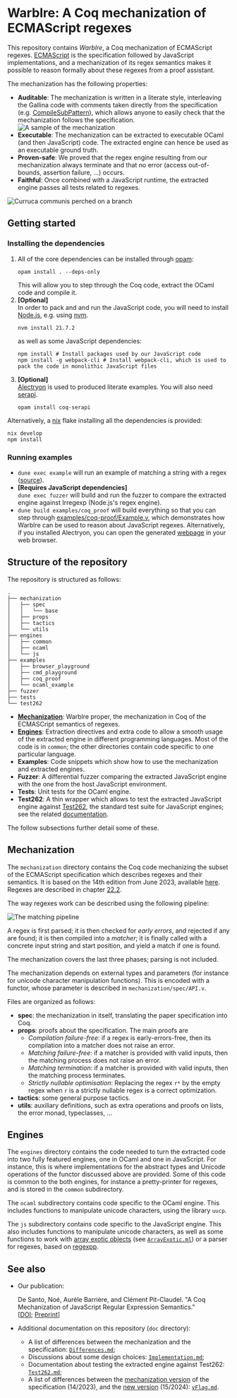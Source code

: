 # Warblre: A Coq mechanization of ECMAScript regexes

This repository contains *Warblre*, a Coq mechanization of ECMAScript regexes.
[ECMAScript](https://ecma-international.org/publications-and-standards/standards/ecma-262/) is the specification followed by JavaScript implementations, and a mechanization of its regex semantics makes it possible to reason formally about these regexes from a proof assistant.

The mechanization has the following properties:
- **Auditable**:
    The mechanization is written in a literate style, interleaving the Gallina code with comments taken directly from the specification (e.g. [CompileSubPattern](https://262.ecma-international.org/14.0/#sec-compilesubpattern)), which allows anyone to easily check that the mechanization follows the specification.
    ![A sample of the mechanization](etc/disjunction.png)
- **Executable**:
    The mechanization can be extracted to executable OCaml (and then JavaScript) code.
    The extracted engine can hence be used as an executable ground truth.
- **Proven-safe**:
    We proved that the regex engine resulting from our mechanization always terminate and that no error (access out-of-bounds, assertion failure, ...) occurs.
- **Faithful**:
    Once combined with a JavaScript runtime, the extracted engine passes all tests related to regexes. 

![*Curruca communis* perched on a branch](etc/cover.webp)

## Getting started

### Installing the dependencies

1.
    All of the core dependencies can be installed through [opam](https://opam.ocaml.org/):
    ```shell
    opam install . --deps-only
    ```
    This will allow you to step through the Coq code, extract the OCaml code and compile it.
2. **[Optional]**  
    In order to pack and and run the JavaScript code, you will need to install [Node.js](https://nodejs.org/en), e.g. using [nvm](https://github.com/nvm-sh/nvm).
    ```shell
    nvm install 21.7.2
    ```
    as well as some JavaScript dependencies:
    ```shell
    npm install # Install packages used by our JavaScript code
    npm install -g webpack-cli # Install webpack-cli, which is used to pack the code in monolithic JavaScript files
    ```
3. **[Optional]**  
    [Alectryon](https://github.com/cpitclaudel/alectryon) is used to produced literate examples.
    You will also need [serapi](https://github.com/ejgallego/coq-serapi).
    ```
    opam install coq-serapi
    ```

Alternatively, a [nix](https://nixos.org/) flake installing all the dependencies is provided:
```
nix develop
npm install
``` 

### Running examples

- `dune exec example` will run an example of matching a string with a regex ([source](examples/ocaml_example/Main.ml)).
- **[Requires JavaScript dependencies]**  
    `dune exec fuzzer` will build and run the fuzzer to compare the extracted engine against Irregexp (Node.js's regex engine).
- `dune build examples/coq_proof` will build everything so that you can step through [examples/coq-proof/Example.v](examples/coq_proof/Example.v), which demonstrates how Warblre can be used to reason about JavaScript regexes. Alternatively, if you installed Alectryon, you can open the generated [webpage](_build/default/examples/coq_proof/Example.html) in your web browser.

## Structure of the repository

The repository is structured as follows:

```
.
├── mechanization
│   ├── spec
│   │   └── base
│   ├── props
│   ├── tactics
│   └── utils
├── engines
│   ├── common
│   ├── ocaml
│   └── js
├── examples
│   ├── browser_playground
│   ├── cmd_playground
│   ├── coq_proof
│   └── ocaml_example
├── fuzzer
├── tests
└── test262
```

- **[Mechanization](#mechanization)**: Warblre proper, the mechanization in Coq of the ECMASCript semantics of regexes.
- **[Engines](#engines)**: Extraction directives and extra code to allow a smooth usage of the extracted engine in different programming languages. Most of the code is in `common`; the other directories contain code specific to one particular language.
- **Examples**: Code snippets which show how to use the mechanization and extracted engines.
- **Fuzzer**: A differential fuzzer comparing the extracted JavaScript engine with the one from the host JavaScript environment.
- **Tests**: Unit tests for the OCaml engine.
- **Test262**: A thin wrapper which allows to test the extracted JavaScript engine against [Test262](https://github.com/tc39/test262), the standard test suite for JavaScript engines; see the related [documentation](doc/Test262.md).

The follow subsections further detail some of these.

## Mechanization

The `mechanization` directory contains the Coq code mechanizing the subset of the ECMAScript specification which describes regexes and their semantics.
It is based on the 14th edition from June 2023, available [here](https://262.ecma-international.org/14.0/).
Regexes are described in chapter [22.2](https://tc39.es/ecma262/2023/multipage/text-processing.html#sec-regexp-regular-expression-objects).

The way regexes work can be described using the following pipeline:

![The matching pipeline](etc/matching_pipeline/picture.svg)

A regex is first parsed; 
it is then checked for *early errors*, and rejected if any are found; 
it is then compiled into a *matcher*;
it is finally called with a concrete input string and start position, and yield a match if one is found.

The mechanization covers the last three phases; parsing is not included.

The mechanization depends on external types and parameters (for instance for unicode character manipulation functions).
This is encoded with a functor, whose parameter is described in `mechanization/spec/API.v`.

Files are organized as follows:
- **spec**: the mechanization in itself, translating the paper specification into Coq.
- **props**: proofs about the specification. The main proofs are
    - *Compilation failure-free*: if a regex is early-errors-free, then its compilation into a matcher does not raise an error.
    - *Matching failure-free*: if a matcher is provided with valid inputs, then the matching process does not raise an error.
    - *Matching termination*: if a matcher is provided with valid inputs, then the matching process terminates.
    - *Strictly nullable optimisation*: Replacing the regex `r*` by the empty regex when `r` is a strictly nullable regex is a correct optimization.
- **tactics**: some general purpose tactics.
- **utils**: auxiliary definitions, such as extra operations and proofs on lists, the error monad, typeclasses, ...

## Engines

The `engines` directory contains the code needed to turn the extracted code into two fully featured engines, one in OCaml and one in JavaScript.
For instance, this is where implementations for the abstract types and Unicode operations of the functor discussed above are provided.
Some of this code is common to the both engines, for instance a pretty-printer for regexes, and is stored in the `common` subdirectory.

The `ocaml` subdirectory contains code specific to the OCaml engine.
This includes functions to manipulate unicode characters, using the library `uucp`.

The `js` subdirectory contains code specific to the JavaScript engine.
This also includes functions to manipulate unicode characters, as well as some functions to work with [array exotic objects](https://262.ecma-international.org/14.0/#sec-array-exotic-objects) (see [`ArrayExotic.ml`](engines/js/ArrayExotic.ml)) or a parser for regexes, based on [regexpp](https://github.com/eslint-community/regexpp).

## See also

- Our publication:
  
  De Santo, Noé, Aurèle Barrière, and Clément Pit-Claudel. "A Coq Mechanization of JavaScript Regular Expression Semantics."  
  [[DOI](https://doi.org/10.1145/3674666); [Preprint](https://arxiv.org/abs/2403.11919)]
- Additional documentation on this repository (`doc` directory):
  - A list of differences between the mechanization and the specification: [`Differences.md`](doc/Differences.md);
  - Discussions about some design choices: [`Implementation.md`](doc/Implementation.md);
  - Documentation about testing the extracted engine against Test262: [`Test262.md`](doc/Test262.md);
  - A list of differences between the [mechanization version](https://tc39.es/ecma262/2023/multipage/text-processing.html#sec-regexp-regular-expression-objects) of the specification (14/2023), and the [new version](https://tc39.es/ecma262/2024/multipage/text-processing.html#sec-regexp-regular-expression-objects) (15/2024): [`vFlag.md`](doc/vFlag.md).